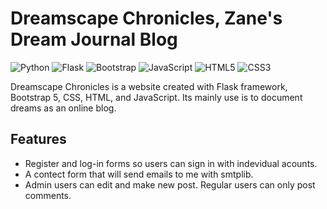 # Dreamscape Chronicles, Zane's Dream Journal Blog
![Python](https://img.shields.io/badge/python-3670A0?style=for-the-badge&logo=python&logoColor=ffdd54)
![Flask](https://img.shields.io/badge/flask-%23000.svg?style=for-the-badge&logo=flask&logoColor=white)
![Bootstrap](https://img.shields.io/badge/bootstrap-%23563D7C.svg?style=for-the-badge&logo=bootstrap&logoColor=white)
![JavaScript](https://img.shields.io/badge/javascript-%23323330.svg?style=for-the-badge&logo=javascript&logoColor=%23F7DF1E)
![HTML5](https://img.shields.io/badge/html5-%23E34F26.svg?style=for-the-badge&logo=html5&logoColor=white)
![CSS3](https://img.shields.io/badge/css3-%231572B6.svg?style=for-the-badge&logo=css3&logoColor=white)


Dreamscape Chronicles is a website created with Flask framework, Bootstrap 5, CSS, HTML, and JavaScript. Its mainly use is to document dreams as an online blog.

## Features
- Register and log-in forms so users can sign in with indevidual acounts. 
- A contect form that will send emails to me with smtplib.
- Admin users can edit and make new post. Regular users can only post comments.
